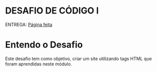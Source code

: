 # DESAFIO DE CÓDIGO I

ENTREGA: <a href="./index.html">Página feita</a>

<h1>Entendo o Desafio</h1>
 
Este desafio tem como objetivo, criar um site utilizando tags HTML que foram aprendidas neste módulo.